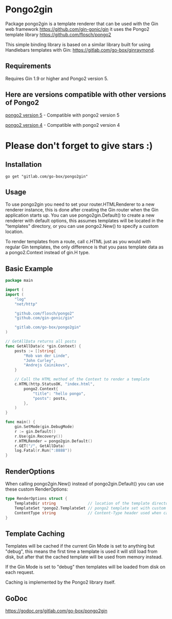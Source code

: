 Pongo2gin
=========

Package pongo2gin is a template renderer that can be used with the Gin web
framework https://github.com/gin-gonic/gin it uses the Pongo2 template library
https://github.com/flosch/pongo2

This simple binding library is based on a similar library built for using
Handlebars templates with Gin: https://gitlab.com/go-box/ginraymond.

Requirements
------------

Requires Gin 1.9 or higher and Pongo2 version 5.

## Here are versions compatible with other versions of Pongo2

 [pongo2 version 5](https://gitlab.com/go-box/pongo2gin/) - Compatible with pongo2 version 5
 
 [pongo2 version 4](https://gitlab.com/go-box/pongo2gin/tree/main/v4) - Compatible with pongo2 version 4

# Please don't forget to give stars :)

## Installation

`go get "gitlab.com/go-box/pongo2gin"`

Usage
-----

To use pongo2gin you need to set your router.HTMLRenderer to a new renderer
instance, this is done after creating the Gin router when the Gin application
starts up. You can use pongo2gin.Default() to create a new renderer with
default options, this assumes templates will be located in the "templates"
directory, or you can use pongo2.New() to specify a custom location.

To render templates from a route, call c.HTML just as you would with
regular Gin templates, the only difference is that you pass template
data as a pongo2.Context instead of gin.H type.

Basic Example
-------------

```go
package main

import (
import (
	"log"
	"net/http"

	"github.com/flosch/pongo2"
	"github.com/gin-gonic/gin"

	"gitlab.com/go-box/pongo2gin"
)

// GetAllData returns all posts
func GetAllData(c *gin.Context) {
	posts := []string{
		"Rob van der Linde",
		"John Curley",
		"Andrejs Cainikovs",
	}

	// Call the HTML method of the Context to render a template
	c.HTML(http.StatusOK, "index.html",
		pongo2.Context{
			"title": "hello pongo",
			"posts": posts,
		},
	)
}

func main() {
	gin.SetMode(gin.DebugMode)
	r := gin.Default()
	r.Use(gin.Recovery())
	r.HTMLRender = pongo2gin.Default()
	r.GET("/", GetAllData)
	log.Fatal(r.Run(":8888"))
}

```

RenderOptions
-------------

When calling pongo2gin.New() instead of pongo2gin.Default() you can use these
custom RenderOptions:

```go
type RenderOptions struct {
    TemplateDir string              // location of the template directory
    TemplateSet *pongo2.TemplateSet // pongo2 template set with custom loader, or nil
    ContentType string              // Content-Type header used when calling c.HTML()
}
```

Template Caching
----------------

Templates will be cached if the current Gin Mode is set to anything but "debug",
this means the first time a template is used it will still load from disk, but
after that the cached template will be used from memory instead.

If the Gin Mode is set to "debug" then templates will be loaded from disk on
each request.

Caching is implemented by the Pongo2 library itself.

GoDoc
-----

https://godoc.org/gitlab.com/go-box/pongo2gin
